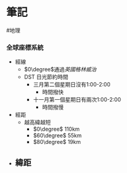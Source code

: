 # 筆記
#地理 

### 全球座標系統
- 經線
	- $0\degree$通過*英國格林威治*
	- DST 日光節約時間
		- 三月第二個星期日沒有1:00-2:00
			- 時間撥快
		- 十一月第一個星期日有兩次1:00-2:00
			- 時間撥慢
- 經距
	- 越高緯越短
		- $0\degree$ 110km
		- $60\degree$ 55km
		- $80\degree$ 19km
- 緯距
	- 